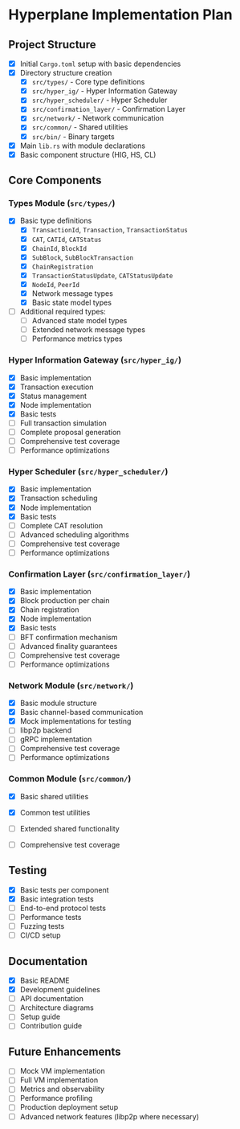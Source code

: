 # Hyperplane Implementation Plan

## Project Structure
- [x] Initial `Cargo.toml` setup with basic dependencies
- [x] Directory structure creation
  - [x] `src/types/` - Core type definitions
  - [x] `src/hyper_ig/` - Hyper Information Gateway
  - [x] `src/hyper_scheduler/` - Hyper Scheduler
  - [x] `src/confirmation_layer/` - Confirmation Layer
  - [x] `src/network/` - Network communication
  - [x] `src/common/` - Shared utilities
  - [x] `src/bin/` - Binary targets
- [x] Main `lib.rs` with module declarations
- [x] Basic component structure (HIG, HS, CL)

## Core Components

### Types Module (`src/types/`)
- [x] Basic type definitions
  - [x] `TransactionId`, `Transaction`, `TransactionStatus`
  - [x] `CAT`, `CATId`, `CATStatus`
  - [x] `ChainId`, `BlockId`
  - [x] `SubBlock`, `SubBlockTransaction`
  - [x] `ChainRegistration`
  - [x] `TransactionStatusUpdate`, `CATStatusUpdate`
  - [x] `NodeId`, `PeerId`
  - [x] Network message types
  - [x] Basic state model types
- [ ] Additional required types:
  - [ ] Advanced state model types
  - [ ] Extended network message types
  - [ ] Performance metrics types

### Hyper Information Gateway (`src/hyper_ig/`)
- [x] Basic implementation
- [x] Transaction execution
- [x] Status management
- [x] Node implementation
- [x] Basic tests
- [ ] Full transaction simulation
- [ ] Complete proposal generation
- [ ] Comprehensive test coverage
- [ ] Performance optimizations

### Hyper Scheduler (`src/hyper_scheduler/`)
- [x] Basic implementation
- [x] Transaction scheduling
- [x] Node implementation
- [x] Basic tests
- [ ] Complete CAT resolution
- [ ] Advanced scheduling algorithms
- [ ] Comprehensive test coverage
- [ ] Performance optimizations

### Confirmation Layer (`src/confirmation_layer/`)
- [x] Basic implementation
- [x] Block production per chain
- [x] Chain registration
- [x] Node implementation
- [x] Basic tests
- [ ] BFT confirmation mechanism
- [ ] Advanced finality guarantees
- [ ] Comprehensive test coverage
- [ ] Performance optimizations

### Network Module (`src/network/`)
- [x] Basic module structure
- [x] Basic channel-based communication
- [x] Mock implementations for testing
- [ ] libp2p backend
- [ ] gRPC implementation
- [ ] Comprehensive test coverage
- [ ] Performance optimizations

### Common Module (`src/common/`)
- [x] Basic shared utilities
- [x] Common test utilities
- [ ] Extended shared functionality
- [ ] Comprehensive test coverage


## Testing
- [x] Basic tests per component
- [x] Basic integration tests
- [ ] End-to-end protocol tests
- [ ] Performance tests
- [ ] Fuzzing tests
- [ ] CI/CD setup

## Documentation
- [x] Basic README
- [x] Development guidelines
- [ ] API documentation
- [ ] Architecture diagrams
- [ ] Setup guide
- [ ] Contribution guide

## Future Enhancements
- [ ] Mock VM implementation
- [ ] Full VM implementation
- [ ] Metrics and observability
- [ ] Performance profiling
- [ ] Production deployment setup
- [ ] Advanced network features (libp2p where necessary)
